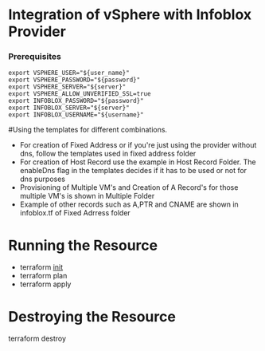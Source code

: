 # Integration of vSphere with Infoblox Provider

### Prerequisites
```
export VSPHERE_USER="${user_name}"
export VSPHERE_PASSWORD="${password}"
export VSPHERE_SERVER="${server}"
export VSPHERE_ALLOW_UNVERIFIED_SSL=true
export INFOBLOX_PASSWORD="${password}"
export INFOBLOX_SERVER="${server}"
export INFOBLOX_USERNAME="${username}"
```

#Using the templates for different combinations.

- For creation of Fixed Address or if you're just using the provider without dns,
  follow the templates used in fixed address folder
- For creation of Host Record use the example in Host Record Folder.
  The enableDns flag in the templates decides if it has to be used or not 
  for dns purposes
- Provisioning of Multiple VM's and Creation of A Record's for those multiple
  VM's is shown in Multiple Folder
- Example of other records such as A,PTR and CNAME are shown in 
  infoblox.tf of Fixed Adrress folder

# Running the Resource

- terraform [init](https://www.terraform.io/docs/commands/init.html)
- terraform plan
- terraform apply


# Destroying the Resource
 terraform destroy
